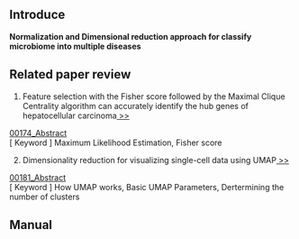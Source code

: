 ## Introduce

<b>Normalization and Dimensional reduction approach for classify microbiome into multiple diseases</b>


## Related paper review
1. Feature selection with the Fisher score followed by the Maximal Clique Centrality algorithm can accurately identify the hub genes of hepatocellular carcinoma[ >>](https://www.nature.com/articles/s41598-019-53471-0) 

[00174_Abstract](https://github.com/Jin-Baek/Human-microbiome.research/blob/main/00174_Abstract.pdf)<br>
[ Keyword ] Maximum Likelihood Estimation, Fisher score


2. Dimensionality reduction for visualizing single-cell data using UMAP[ >>](https://www.nature.com/articles/nbt.4314)

[00181_Abstract](https://github.com/Jin-Baek/Human-microbiome.research/blob/main/00181_Abstract.pdf)<br>
[ Keyword ] How UMAP works, Basic UMAP Parameters, Dertermining the number of clusters

## Manual
